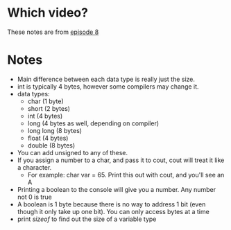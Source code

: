# Which video?
These notes are from [episode 8](https://www.youtube.com/watch?v=3tIqpEmWMLI&list=PLlrATfBNZ98dudnM48yfGUldqGD0S4FFb&index=8)

# Notes
- Main difference between each data type is really just the size.
- int is typically 4 bytes, however some compilers may change it.
- data types:
  - char (1 byte)
  - short (2 bytes)
  - int (4 bytes)
  - long (4 bytes as well, depending on compiler)
  - long long (8 bytes)
  - float (4 bytes)
  - double (8 bytes)
- You can add unsigned to any of these.
- If you assign a number to a char, and pass it to cout, cout will treat it like a character.
  - For example: char var = 65. Print this out with cout, and you'll see an A
- Printing a boolean to the console will give you a number. Any number not 0 is true
- A boolean is 1 byte because there is no way to address 1 bit (even though it only take up one bit). You can only access bytes at a time
- print *sizeof* to find out the size of a variable type